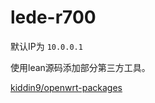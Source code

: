 # lede-r700

默认IP为 `10.0.0.1`

使用lean源码添加部分第三方工具。

[kiddin9/openwrt-packages](https://github.com/kiddin9/openwrt-packages)
